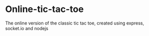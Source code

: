 # Online-tic-tac-toe
The online version of the classic tic tac toe, created using express, socket.io and nodejs
